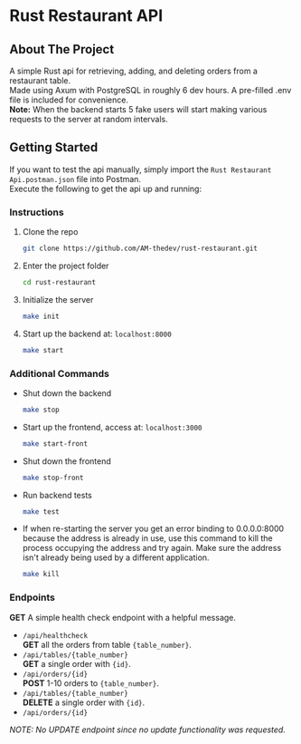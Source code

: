 <!-- ABOUT THE PROJECT -->
# Rust Restaurant API
## About The Project

A simple Rust api for retrieving, adding, and deleting orders from a restaurant table.<br />
Made using Axum with PostgreSQL in roughly 6 dev hours.  A pre-filled .env file is included for convenience.<br />
**Note:** When the backend starts 5 fake users will start making various requests to the server at random intervals.


<!-- GETTING STARTED -->
## Getting Started

If you want to test the api manually, simply import the `Rust Restaurant Api.postman.json` file into Postman.<br />
Execute the following to get the api up and running:

### Instructions

1. Clone the repo
   ```sh
   git clone https://github.com/AM-thedev/rust-restaurant.git
   ```
2. Enter the project folder
   ```sh
   cd rust-restaurant
   ```
3. Initialize the server
   ```sh
   make init
   ```
4. Start up the backend at: `localhost:8000`
   ```sh
   make start
   ```

### Additional Commands

* Shut down the backend
   ```sh
   make stop
   ```
* Start up the frontend, access at: `localhost:3000`
   ```sh
   make start-front
   ```
* Shut down the frontend
   ```sh
   make stop-front
   ```
* Run backend tests
   ```sh
   make test
   ```
* If when re-starting the server you get an error binding to 0.0.0.0:8000 because the address is already in use, use this command to kill the process occupying the address and try again.  Make sure the address isn't already being used by a different application. 
   ```sh
   make kill
   ```

### Endpoints

**GET** A simple health check endpoint with a helpful message.
* `/api/healthcheck`<br />
**GET** all the orders from table `{table_number}`.
* `/api/tables/{table_number}`<br />
 **GET** a single order with `{id}`.
* `/api/orders/{id}`<br />
**POST** 1-10 orders to `{table_number}`.
* `/api/tables/{table_number}`<br />
**DELETE** a single order with `{id}`.
* `/api/orders/{id}`

_NOTE: No UPDATE endpoint since no update functionality was requested._
